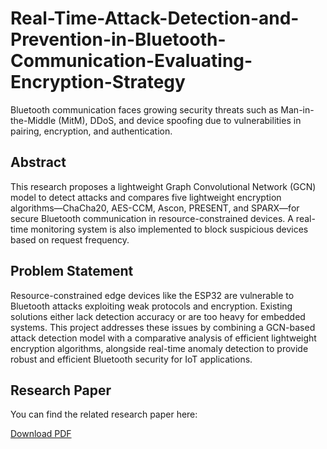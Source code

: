 # Real-Time-Attack-Detection-and-Prevention-in-Bluetooth-Communication-Evaluating-Encryption-Strategy
Bluetooth communication faces growing security threats such as Man-in-the-Middle (MitM), DDoS, and device spoofing due to vulnerabilities in pairing, encryption, and authentication.

## Abstract

This research proposes a lightweight Graph Convolutional Network (GCN) model to detect attacks and compares five lightweight encryption algorithms—ChaCha20, AES-CCM, Ascon, PRESENT, and SPARX—for secure Bluetooth communication in resource-constrained devices. A real-time monitoring system is also implemented to block suspicious devices based on request frequency.

## Problem Statement

Resource-constrained edge devices like the ESP32 are vulnerable to Bluetooth attacks exploiting weak protocols and encryption. Existing solutions either lack detection accuracy or are too heavy for embedded systems. This project addresses these issues by combining a GCN-based attack detection model with a comparative analysis of efficient lightweight encryption algorithms, alongside real-time anomaly detection to provide robust and efficient Bluetooth security for IoT applications.


## Research Paper

You can find the related research paper here:  


[Download PDF](.Group_8.pdf)
